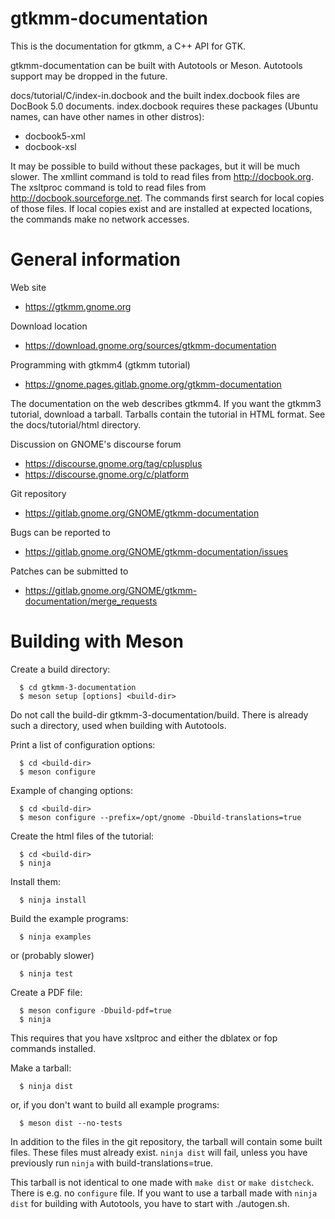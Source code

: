 # gtkmm-documentation
This is the documentation for gtkmm, a C++ API for GTK.

gtkmm-documentation can be built with Autotools or Meson.
Autotools support may be dropped in the future.

docs/tutorial/C/index-in.docbook and the built index.docbook files are
DocBook 5.0 documents. index.docbook requires these packages (Ubuntu names,
can have other names in other distros):
  * docbook5-xml
  * docbook-xsl

It may be possible to build without these packages, but it will be much slower.
The xmllint command is told to read files from http://docbook.org.
The xsltproc command is told to read files from http://docbook.sourceforge.net.
The commands first search for local copies of those files. If local copies exist
and are installed at expected locations, the commands make no network accesses.

# General information

Web site
 - https://gtkmm.gnome.org

Download location
 - https://download.gnome.org/sources/gtkmm-documentation

Programming with gtkmm4 (gtkmm tutorial)
 - https://gnome.pages.gitlab.gnome.org/gtkmm-documentation

The documentation on the web describes gtkmm4.
If you want the gtkmm3 tutorial, download a tarball.
Tarballs contain the tutorial in HTML format.
See the docs/tutorial/html directory.

Discussion on GNOME's discourse forum
 - https://discourse.gnome.org/tag/cplusplus
 - https://discourse.gnome.org/c/platform

Git repository
 - https://gitlab.gnome.org/GNOME/gtkmm-documentation

Bugs can be reported to
 - https://gitlab.gnome.org/GNOME/gtkmm-documentation/issues

Patches can be submitted to
 - https://gitlab.gnome.org/GNOME/gtkmm-documentation/merge_requests

# Building with Meson

Create a build directory:
```
  $ cd gtkmm-3-documentation
  $ meson setup [options] <build-dir>
```
Do not call the build-dir gtkmm-3-documentation/build. There is already such a
directory, used when building with Autotools.

Print a list of configuration options:
```
  $ cd <build-dir>
  $ meson configure
```

Example of changing options:
```
  $ cd <build-dir>
  $ meson configure --prefix=/opt/gnome -Dbuild-translations=true
```

Create the html files of the tutorial:
```
  $ cd <build-dir>
  $ ninja
```

Install them:
```
  $ ninja install
```

Build the example programs:
```
  $ ninja examples
```
or (probably slower)
```
  $ ninja test
```

Create a PDF file:
```
  $ meson configure -Dbuild-pdf=true
  $ ninja
```
This requires that you have xsltproc and either the dblatex or fop commands
installed.

Make a tarball:
```
  $ ninja dist
```
or, if you don't want to build all example programs:
```
  $ meson dist --no-tests
```
In addition to the files in the git repository, the tarball will contain some
built files. These files must already exist. `ninja dist` will fail, unless you
have previously run `ninja` with build-translations=true.

This tarball is not identical to one made with `make dist` or `make distcheck`.
There is e.g. no `configure` file. If you want to use a tarball made with
`ninja dist` for building with Autotools, you have to start with ./autogen.sh.
